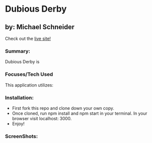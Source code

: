 # Dubious Derby
## by: Michael Schneider
Check out the [live site!]( https://mschneider247.github.io/dubious_derby/)

### Summary:
Dubious Derby is

### Focuses/Tech Used 
This application utilizes: 

### Installation:
- First fork this repo and clone down your own copy.  
- Once cloned, run npm install and npm start in your terminal. In your browser visit localhost: 3000.  
- Enjoy!

### ScreenShots:



